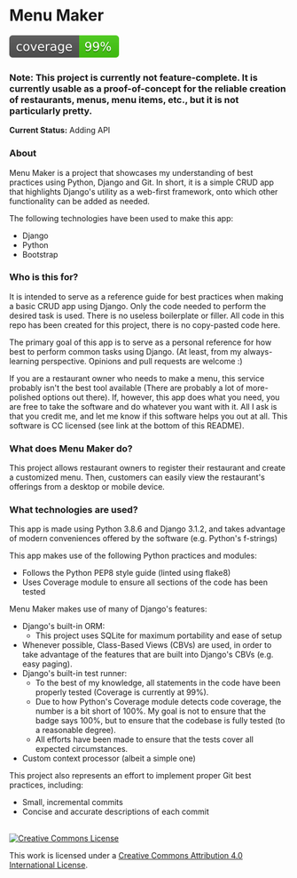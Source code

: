 # Menu Maker

![Coverage Badge](/assets/img/coverage.svg "Coverage Badge")

<strong><h3>Note: This project is currently not feature-complete. It is currently usable as a proof-of-concept for the reliable creation of restaurants, menus, menu items, etc., but it is not particularly pretty.</h3></strong>

<strong>Current Status:</strong> Adding API

### About

Menu Maker is a project that showcases my understanding of best practices using Python, Django and Git. In short, it is a simple CRUD app that highlights Django's utility as a web-first framework, onto which other functionality can be added as needed.

The following technologies have been used to make this app:

- Django
- Python
- Bootstrap

### Who is this for?

It is intended to serve as a reference guide for best practices when making a basic CRUD app using Django. Only the code needed to perform the desired task is used. There is no useless boilerplate or filler. All code in this repo has been created for this project, there is no copy-pasted code here.

The primary goal of this app is to serve as a personal reference for how best to perform common tasks using Django. (At least, from my always-learning perspective. Opinions and pull requests are welcome :)

If you are a restaurant owner who needs to make a menu, this service probably isn't the best tool available (There are probably a lot of more-polished options out there). If, however, this app does what you need, you are free to take the software and do whatever you want with it. All I ask is that you credit me, and let me know if this software helps you out at all. This software is CC licensed (see link at the bottom of this README).

### What does Menu Maker do?

This project allows restaurant owners to register their restaurant and create a customized menu. Then, customers can easily view the restaurant's offerings from a desktop or mobile device.

### What technologies are used?


This app is made using Python 3.8.6 and Django 3.1.2, and takes advantage of modern conveniences offered by the software (e.g. Python's f-strings)

This app makes use of the following Python practices and modules:
- Follows the Python PEP8 style guide (linted using flake8)
- Uses Coverage module to ensure all sections of the code has been tested

Menu Maker makes use of many of Django's features:

- Django's built-in ORM:
    - This project uses SQLite for maximum portability and ease of setup
- Whenever possible, Class-Based Views (CBVs) are used, in order to take advantage of the features that are built into Django's CBVs (e.g. easy paging).
- Django's built-in test runner:
    - To the best of my knowledge, all statements in the code have been properly tested (Coverage is currently at 99%).
    - Due to how Python's Coverage module detects code coverage, the number is a bit short of 100%. My goal is not to ensure that the badge says 100%, but to ensure that the codebase is fully tested (to a reasonable degree).
    - All efforts have been made to ensure that the tests cover all expected circumstances.
- Custom context processor (albeit a simple one)

This project also represents an effort to implement proper Git best practices, including:

- Small, incremental commits
- Concise and accurate descriptions of each commit

<br>
<a rel="license" href="http://creativecommons.org/licenses/by/4.0/"><img alt="Creative Commons License" style="margin-left: auto; margin-right: auto; border-width:0" src="https://i.creativecommons.org/l/by/4.0/88x31.png" /></a>

This work is licensed under a <a rel="license" href="http://creativecommons.org/licenses/by/4.0/">Creative Commons Attribution 4.0 International License</a>.
